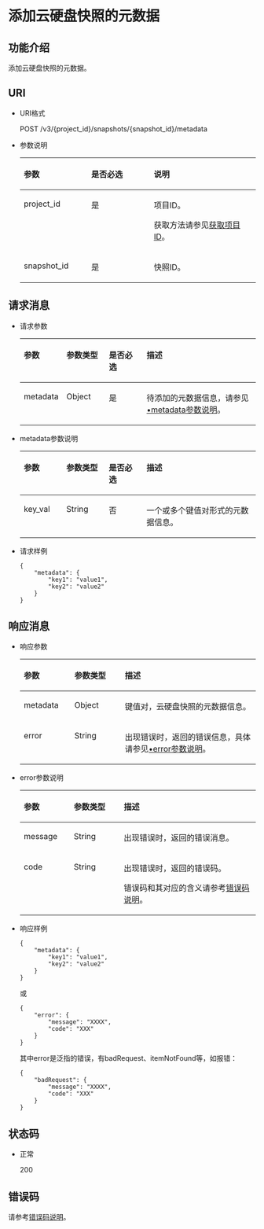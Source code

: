 # 添加云硬盘快照的元数据<a name="evs_04_3062"></a>

## 功能介绍<a name="section4805694511340"></a>

添加云硬盘快照的元数据。

## URI<a name="section268627411340"></a>

-   URI格式

    POST /v3/\{project\_id\}/snapshots/\{snapshot\_id\}/metadata

-   参数说明

    <a name="table5655293911340"></a>
    <table><thead align="left"><tr id="row4718979611340"><th class="cellrowborder" valign="top" width="28.57%" id="mcps1.1.4.1.1"><p id="p6427715211340"><a name="p6427715211340"></a><a name="p6427715211340"></a>参数</p>
    </th>
    <th class="cellrowborder" valign="top" width="26.529999999999998%" id="mcps1.1.4.1.2"><p id="p3906685711340"><a name="p3906685711340"></a><a name="p3906685711340"></a>是否必选</p>
    </th>
    <th class="cellrowborder" valign="top" width="44.9%" id="mcps1.1.4.1.3"><p id="p1029885411340"><a name="p1029885411340"></a><a name="p1029885411340"></a>说明</p>
    </th>
    </tr>
    </thead>
    <tbody><tr id="row2890086411340"><td class="cellrowborder" valign="top" width="28.57%" headers="mcps1.1.4.1.1 "><p id="p116468178394"><a name="p116468178394"></a><a name="p116468178394"></a>project_id</p>
    </td>
    <td class="cellrowborder" valign="top" width="26.529999999999998%" headers="mcps1.1.4.1.2 "><p id="p3603037711340"><a name="p3603037711340"></a><a name="p3603037711340"></a>是</p>
    </td>
    <td class="cellrowborder" valign="top" width="44.9%" headers="mcps1.1.4.1.3 "><p id="p3277940011340"><a name="p3277940011340"></a><a name="p3277940011340"></a>项目ID。</p>
    <p id="p55811451337"><a name="p55811451337"></a><a name="p55811451337"></a>获取方法请参见<a href="获取项目ID.md">获取项目ID</a>。</p>
    </td>
    </tr>
    <tr id="row2657914711340"><td class="cellrowborder" valign="top" width="28.57%" headers="mcps1.1.4.1.1 "><p id="p542726811340"><a name="p542726811340"></a><a name="p542726811340"></a>snapshot_id</p>
    </td>
    <td class="cellrowborder" valign="top" width="26.529999999999998%" headers="mcps1.1.4.1.2 "><p id="p3695552511340"><a name="p3695552511340"></a><a name="p3695552511340"></a>是</p>
    </td>
    <td class="cellrowborder" valign="top" width="44.9%" headers="mcps1.1.4.1.3 "><p id="p4060754311340"><a name="p4060754311340"></a><a name="p4060754311340"></a>快照ID。</p>
    </td>
    </tr>
    </tbody>
    </table>


## 请求消息<a name="section87667311340"></a>

-   请求参数

    <a name="evs_04_2099_table9796961112814"></a>
    <table><thead align="left"><tr id="evs_04_2099_row1541837112814"><th class="cellrowborder" valign="top" width="18%" id="mcps1.1.5.1.1"><p id="evs_04_2099_p51734634112841"><a name="evs_04_2099_p51734634112841"></a><a name="evs_04_2099_p51734634112841"></a>参数</p>
    </th>
    <th class="cellrowborder" valign="top" width="18%" id="mcps1.1.5.1.2"><p id="evs_04_2099_p29755832112841"><a name="evs_04_2099_p29755832112841"></a><a name="evs_04_2099_p29755832112841"></a>参数类型</p>
    </th>
    <th class="cellrowborder" valign="top" width="16%" id="mcps1.1.5.1.3"><p id="evs_04_2099_p61412231112841"><a name="evs_04_2099_p61412231112841"></a><a name="evs_04_2099_p61412231112841"></a>是否必选</p>
    </th>
    <th class="cellrowborder" valign="top" width="48%" id="mcps1.1.5.1.4"><p id="evs_04_2099_p8334847112841"><a name="evs_04_2099_p8334847112841"></a><a name="evs_04_2099_p8334847112841"></a>描述</p>
    </th>
    </tr>
    </thead>
    <tbody><tr id="evs_04_2099_row15415933112814"><td class="cellrowborder" valign="top" width="18%" headers="mcps1.1.5.1.1 "><p id="evs_04_2099_p40731045112814"><a name="evs_04_2099_p40731045112814"></a><a name="evs_04_2099_p40731045112814"></a>metadata</p>
    </td>
    <td class="cellrowborder" valign="top" width="18%" headers="mcps1.1.5.1.2 "><p id="evs_04_2099_p10880325112814"><a name="evs_04_2099_p10880325112814"></a><a name="evs_04_2099_p10880325112814"></a>Object</p>
    </td>
    <td class="cellrowborder" valign="top" width="16%" headers="mcps1.1.5.1.3 "><p id="evs_04_2099_p8891142112814"><a name="evs_04_2099_p8891142112814"></a><a name="evs_04_2099_p8891142112814"></a>是</p>
    </td>
    <td class="cellrowborder" valign="top" width="48%" headers="mcps1.1.5.1.4 "><p id="evs_04_2099_p49093903112814"><a name="evs_04_2099_p49093903112814"></a><a name="evs_04_2099_p49093903112814"></a>待添加的元数据信息，请参见<a href="#evs_04_2099_li39191951112814">•metadata参数说明</a>。</p>
    </td>
    </tr>
    </tbody>
    </table>

-   <a name="evs_04_2099_li39191951112814"></a>metadata参数说明

    <a name="evs_04_2099_table17183241112814"></a>
    <table><thead align="left"><tr id="evs_04_2099_row29429246112814"><th class="cellrowborder" valign="top" width="18%" id="mcps1.1.5.1.1"><p id="evs_04_2099_p59908985112845"><a name="evs_04_2099_p59908985112845"></a><a name="evs_04_2099_p59908985112845"></a>参数</p>
    </th>
    <th class="cellrowborder" valign="top" width="18%" id="mcps1.1.5.1.2"><p id="evs_04_2099_p20789580112845"><a name="evs_04_2099_p20789580112845"></a><a name="evs_04_2099_p20789580112845"></a>参数类型</p>
    </th>
    <th class="cellrowborder" valign="top" width="16%" id="mcps1.1.5.1.3"><p id="evs_04_2099_p6234457112845"><a name="evs_04_2099_p6234457112845"></a><a name="evs_04_2099_p6234457112845"></a>是否必选</p>
    </th>
    <th class="cellrowborder" valign="top" width="48%" id="mcps1.1.5.1.4"><p id="evs_04_2099_p35228998112845"><a name="evs_04_2099_p35228998112845"></a><a name="evs_04_2099_p35228998112845"></a>描述</p>
    </th>
    </tr>
    </thead>
    <tbody><tr id="evs_04_2099_row40467139112814"><td class="cellrowborder" valign="top" width="18%" headers="mcps1.1.5.1.1 "><p id="evs_04_2099_p56612845112814"><a name="evs_04_2099_p56612845112814"></a><a name="evs_04_2099_p56612845112814"></a>key_val</p>
    </td>
    <td class="cellrowborder" valign="top" width="18%" headers="mcps1.1.5.1.2 "><p id="evs_04_2099_p22237723112814"><a name="evs_04_2099_p22237723112814"></a><a name="evs_04_2099_p22237723112814"></a>String</p>
    </td>
    <td class="cellrowborder" valign="top" width="16%" headers="mcps1.1.5.1.3 "><p id="evs_04_2099_p56425142112814"><a name="evs_04_2099_p56425142112814"></a><a name="evs_04_2099_p56425142112814"></a>否</p>
    </td>
    <td class="cellrowborder" valign="top" width="48%" headers="mcps1.1.5.1.4 "><p id="evs_04_2099_p7033765112814"><a name="evs_04_2099_p7033765112814"></a><a name="evs_04_2099_p7033765112814"></a>一个或多个键值对形式的元数据信息。</p>
    </td>
    </tr>
    </tbody>
    </table>


-   请求样例

    ```
    {
        "metadata": {
            "key1": "value1", 
            "key2": "value2"
        }
    }
    ```


## 响应消息<a name="section5147449911340"></a>

-   响应参数

    <a name="evs_04_2099_table11977025201856"></a>
    <table><thead align="left"><tr id="evs_04_2099_row8102228201856"><th class="cellrowborder" valign="top" width="21.43%" id="mcps1.1.4.1.1"><p id="evs_04_2099_p52300707201856"><a name="evs_04_2099_p52300707201856"></a><a name="evs_04_2099_p52300707201856"></a>参数</p>
    </th>
    <th class="cellrowborder" valign="top" width="21.43%" id="mcps1.1.4.1.2"><p id="evs_04_2099_p3642697315541"><a name="evs_04_2099_p3642697315541"></a><a name="evs_04_2099_p3642697315541"></a>参数类型</p>
    </th>
    <th class="cellrowborder" valign="top" width="57.14%" id="mcps1.1.4.1.3"><p id="evs_04_2099_p17319263201856"><a name="evs_04_2099_p17319263201856"></a><a name="evs_04_2099_p17319263201856"></a>描述</p>
    </th>
    </tr>
    </thead>
    <tbody><tr id="evs_04_2099_row60683035201856"><td class="cellrowborder" valign="top" width="21.43%" headers="mcps1.1.4.1.1 "><p id="evs_04_2099_p16378828201856"><a name="evs_04_2099_p16378828201856"></a><a name="evs_04_2099_p16378828201856"></a>metadata</p>
    </td>
    <td class="cellrowborder" valign="top" width="21.43%" headers="mcps1.1.4.1.2 "><p id="evs_04_2099_p6490369115541"><a name="evs_04_2099_p6490369115541"></a><a name="evs_04_2099_p6490369115541"></a>Object</p>
    </td>
    <td class="cellrowborder" valign="top" width="57.14%" headers="mcps1.1.4.1.3 "><p id="evs_04_2099_p20205612201856"><a name="evs_04_2099_p20205612201856"></a><a name="evs_04_2099_p20205612201856"></a>键值对，云硬盘快照的元数据信息。</p>
    </td>
    </tr>
    <tr id="evs_04_2099_row1193419413714"><td class="cellrowborder" valign="top" width="21.43%" headers="mcps1.1.4.1.1 "><p id="evs_04_2099_p129522216412"><a name="evs_04_2099_p129522216412"></a><a name="evs_04_2099_p129522216412"></a>error</p>
    </td>
    <td class="cellrowborder" valign="top" width="21.43%" headers="mcps1.1.4.1.2 "><p id="evs_04_2099_p1595262111415"><a name="evs_04_2099_p1595262111415"></a><a name="evs_04_2099_p1595262111415"></a>String</p>
    </td>
    <td class="cellrowborder" valign="top" width="57.14%" headers="mcps1.1.4.1.3 "><p id="evs_04_2099_p109527215417"><a name="evs_04_2099_p109527215417"></a><a name="evs_04_2099_p109527215417"></a>出现错误时，返回的错误信息，具体请参见<a href="#evs_04_2099_li0419202382514">•error参数说明</a>。</p>
    </td>
    </tr>
    </tbody>
    </table>

-   <a name="evs_04_2099_li0419202382514"></a>error参数说明

    <a name="evs_04_2099_evs_04_2013_table15441099103019"></a>
    <table><thead align="left"><tr id="evs_04_2099_evs_04_2013_row54094047103019"><th class="cellrowborder" valign="top" width="21.17788221177882%" id="mcps1.1.4.1.1"><p id="evs_04_2099_evs_04_2013_p19541716103019"><a name="evs_04_2099_evs_04_2013_p19541716103019"></a><a name="evs_04_2099_evs_04_2013_p19541716103019"></a>参数</p>
    </th>
    <th class="cellrowborder" valign="top" width="21.17788221177882%" id="mcps1.1.4.1.2"><p id="evs_04_2099_evs_04_2013_p39375186103019"><a name="evs_04_2099_evs_04_2013_p39375186103019"></a><a name="evs_04_2099_evs_04_2013_p39375186103019"></a>参数类型</p>
    </th>
    <th class="cellrowborder" valign="top" width="57.64423557644236%" id="mcps1.1.4.1.3"><p id="evs_04_2099_evs_04_2013_p38578950103019"><a name="evs_04_2099_evs_04_2013_p38578950103019"></a><a name="evs_04_2099_evs_04_2013_p38578950103019"></a>描述</p>
    </th>
    </tr>
    </thead>
    <tbody><tr id="evs_04_2099_evs_04_2013_row59401790103019"><td class="cellrowborder" valign="top" width="21.17788221177882%" headers="mcps1.1.4.1.1 "><p id="evs_04_2099_evs_04_2013_p46815658103019"><a name="evs_04_2099_evs_04_2013_p46815658103019"></a><a name="evs_04_2099_evs_04_2013_p46815658103019"></a>message</p>
    </td>
    <td class="cellrowborder" valign="top" width="21.17788221177882%" headers="mcps1.1.4.1.2 "><p id="evs_04_2099_evs_04_2013_p33971979103019"><a name="evs_04_2099_evs_04_2013_p33971979103019"></a><a name="evs_04_2099_evs_04_2013_p33971979103019"></a>String</p>
    </td>
    <td class="cellrowborder" valign="top" width="57.64423557644236%" headers="mcps1.1.4.1.3 "><p id="evs_04_2099_evs_04_2013_p21623243103019"><a name="evs_04_2099_evs_04_2013_p21623243103019"></a><a name="evs_04_2099_evs_04_2013_p21623243103019"></a>出现错误时，返回的错误消息。</p>
    </td>
    </tr>
    <tr id="evs_04_2099_evs_04_2013_row60391466103019"><td class="cellrowborder" valign="top" width="21.17788221177882%" headers="mcps1.1.4.1.1 "><p id="evs_04_2099_evs_04_2013_p59870541103019"><a name="evs_04_2099_evs_04_2013_p59870541103019"></a><a name="evs_04_2099_evs_04_2013_p59870541103019"></a>code</p>
    </td>
    <td class="cellrowborder" valign="top" width="21.17788221177882%" headers="mcps1.1.4.1.2 "><p id="evs_04_2099_evs_04_2013_p17675690103019"><a name="evs_04_2099_evs_04_2013_p17675690103019"></a><a name="evs_04_2099_evs_04_2013_p17675690103019"></a>String</p>
    </td>
    <td class="cellrowborder" valign="top" width="57.64423557644236%" headers="mcps1.1.4.1.3 "><p id="evs_04_2099_evs_04_2013_p6087468103019"><a name="evs_04_2099_evs_04_2013_p6087468103019"></a><a name="evs_04_2099_evs_04_2013_p6087468103019"></a>出现错误时，返回的错误码。</p>
    <p id="evs_04_2099_evs_04_2013_p54787218103019"><a name="evs_04_2099_evs_04_2013_p54787218103019"></a><a name="evs_04_2099_evs_04_2013_p54787218103019"></a>错误码和其对应的含义请参考<a href="错误码说明.md">错误码说明</a>。</p>
    </td>
    </tr>
    </tbody>
    </table>

-   响应样例

    ```
    {
        "metadata": {
            "key1": "value1", 
            "key2": "value2"
        }
    }
    ```

    或

    ```
    {
        "error": {
            "message": "XXXX", 
            "code": "XXX"
        }
    }
    ```

    其中error是泛指的错误，有badRequest、itemNotFound等，如报错：

    ```
    {
        "badRequest": {
            "message": "XXXX", 
            "code": "XXX"
        }
    }
    ```


## 状态码<a name="section1751558211340"></a>

-   正常

    200


## 错误码<a name="section431317151242"></a>

请参考[错误码说明](错误码说明.md)。

